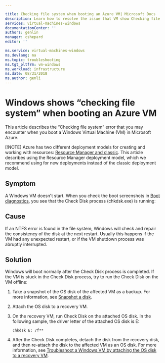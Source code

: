 ```yaml
---

title: Checking file system when booting an Azure VM| Microsoft Docs
description: Learn how to resolve the issue that VM show Checking file system when booting| Microsoft Docs
services: virtual-machines-windows
documentationCenter: ''
authors: genlin
manager: cshepard
editor: ''

ms.service: virtual-machines-windows
ms.devlang: na
ms.topic: troubleshooting
ms.tgt_pltfrm: vm-windows
ms.workload: infrastructure
ms.date: 08/31/2018
ms.author: genli
---
```


# Windows shows “checking file system” when booting an Azure VM
This article describes the “Checking file system” error that you may encounter when you boot a Windows Virtual Machine (VM) in Microsoft Azure.

[!NOTE] 
Azure has two different deployment models for creating and working with resources: [Resource Manager and classic](../../azure-resource-manager/resource-manager-deployment-model.md). This article describes using the Resource Manager deployment model, which we recommend using for new deployments instead of the classic deployment model.

## Symptom 

A Windows VM doesn't start. When you check the boot screenshots in [Boot diagnostics](./boot-diagnostics.md), you see that the Check Disk process (chkdsk.exe) is running:
 


## Cause

If an NTFS error is found in the file system, Windows will check and repair the consistency of the disk at the next restart. Usually this happens if the VM had any unexpected restart, or if the VM shutdown process was abruptly interrupted.

## Solution 

Windows will boot normally after the Check Disk process is completed. If the VM is stuck in the Check Disk process, try to run the Check Disk on the VM offline:
1.	Take a snapshot of the OS disk of the affected VM as a backup. For more information, see [Snapshot a disk](snapshot-copy-managed-disk.md).
2.	Attach the OS disk to a recovery VM.  
3.	On the recovery VM, run Check Disk on the attached OS disk. In the following sample, the driver letter of the attached OS disk is E: 
        
        chkdsk E: /f**
4.	After the Check Disk completes, detach the disk from the recovery disk, and then re-attach the disk to the affected VM as an OS disk. For more information, see [Troubleshoot a Windows VM by attaching the OS disk to a recovery VM](.\troubleshoot-recovery-disks-portal.md).
